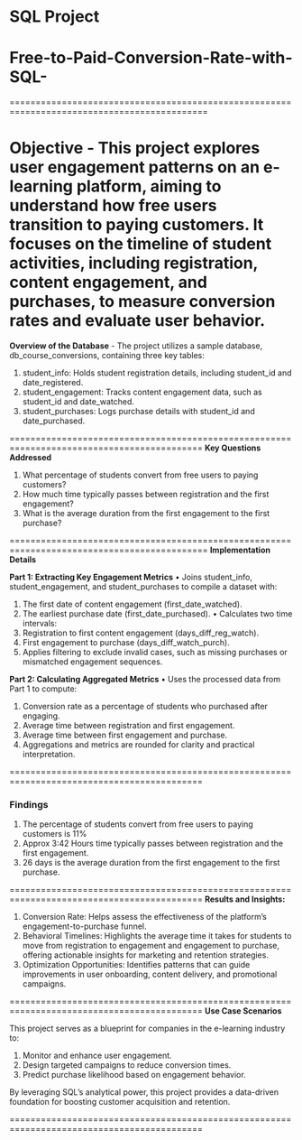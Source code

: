 # SQL Project #
# Free-to-Paid-Conversion-Rate-with-SQL-
============================================================================================

**Objective**
          - This project explores user engagement patterns on an e-learning platform, aiming to understand how free users transition to paying customers. It focuses on the timeline of student activities, including registration, content engagement, and purchases, to measure conversion rates and evaluate user behavior.
====================================================================================================================================================================

**Overview of the Database**
                - The project utilizes a sample database, db_course_conversions, containing three key tables:
1.	student_info: Holds student registration details, including student_id and date_registered.
2.	student_engagement: Tracks content engagement data, such as student_id and date_watched.
3.	student_purchases: Logs purchase details with student_id and date_purchased.

===========================================================================================
**Key Questions Addressed**
1.	What percentage of students convert from free users to paying customers?
2.	How much time typically passes between registration and the first engagement?
3.	What is the average duration from the first engagement to the first purchase?

============================================================================================
**Implementation Details**

**Part 1: Extracting Key Engagement Metrics**
•	Joins student_info, student_engagement, and student_purchases to compile a dataset with:
 1. The first date of content engagement (first_date_watched).
 2. The earliest purchase date (first_date_purchased).
•	Calculates two time intervals:
 1. Registration to first content engagement (days_diff_reg_watch).
 2. First engagement to purchase (days_diff_watch_purch).
 3. Applies filtering to exclude invalid cases, such as missing purchases or mismatched engagement sequences.

**Part 2: Calculating Aggregated Metrics**
•	Uses the processed data from Part 1 to compute:
1. Conversion rate as a percentage of students who purchased after engaging.
2. Average time between registration and first engagement.
3. Average time between first engagement and purchase.
4. Aggregations and metrics are rounded for clarity and practical interpretation.

===========================================================================================
### Findings ###
1.	The percentage of students convert from free users to paying customers is 11%
2.	Approx 3:42 Hours time typically passes between registration and the first engagement.
3.	26 days is the average duration from the first engagement to the first purchase.

===========================================================================================
**Results and Insights:**
1.	Conversion Rate: Helps assess the effectiveness of the platform’s engagement-to-purchase funnel.
2.	Behavioral Timelines: Highlights the average time it takes for students to move from registration to engagement and engagement to purchase, offering actionable insights for marketing and retention strategies.
3.	Optimization Opportunities: Identifies patterns that can guide improvements in user onboarding, content delivery, and promotional campaigns.

===========================================================================================
**Use Case Scenarios**

This project serves as a blueprint for companies in the e-learning industry to:
1. Monitor and enhance user engagement.
2. Design targeted campaigns to reduce conversion times.
3. Predict purchase likelihood based on engagement behavior.

By leveraging SQL’s analytical power, this project provides a data-driven foundation for boosting customer acquisition and retention.

===========================================================================================
